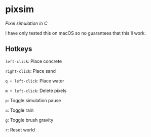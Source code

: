 # pixsim

*Pixel simulation in C*

I have only tested this on macOS so no guarantees that this'll work.

## Hotkeys

`left-click`: Place concrete

`right-click`: Place sand

`q + left-click`: Place water

`m + left-click`: Delete pixels

`p`: Toggle simulation pause

`a`: Toggle rain

`g`: Toggle brush gravity

`r`: Reset world
